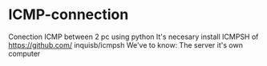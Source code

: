 # ICMP-connection
Conection ICMP between 2 pc using python
It's necesary install ICMPSH of https://github.com/
inquisb/icmpsh
We've to know: The server it's own computer
